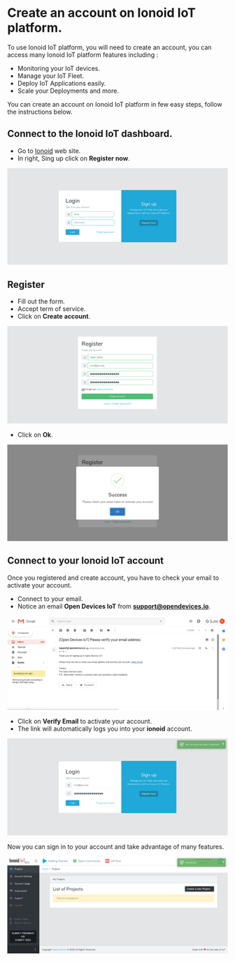 # Create an account on Ionoid IoT platform.

To use Ionoid IoT platform, you will need to create an account, you can access many Ionoid IoT platform 
features including :

- Monitoring your IoT devices.
- Manage your IoT Fleet.
- Deploy IoT  Applications easily.
- Scale your Deployments and more.

You can create an account on Ionoid IoT platform in few easy steps, follow the instructions below.

##  Connect to the Ionoid  IoT dashboard.

- Go to  [Ionoid](https://dashboard.ionoid.io) web site.
- In right, Sing up click on **Register now**.

![Connect to dashboard](login.png)

##  Register

- Fill out the form.
- Accept term of service.
- Click on **Create account**.

![Register](register.png)

- Click on **Ok**.

![Register Success](registerSuccess.png)

## Connect to your Ionoid IoT account

Once you registered and create account, you have to check your email to activate your account.

- Connect to your email.
- Notice an email **Open Devices IoT** from **support@opendevices.io**.

![Mail link](VerifyEmail.png)
- Click on **Verify Email** to activate your account.
- The link will automatically logs you into your **ionoid** account.

![Account Confirmed](AccountConfirmed.png)

Now you can sign in to your account and take advantage of many features.

![Connected](Connected.png)


